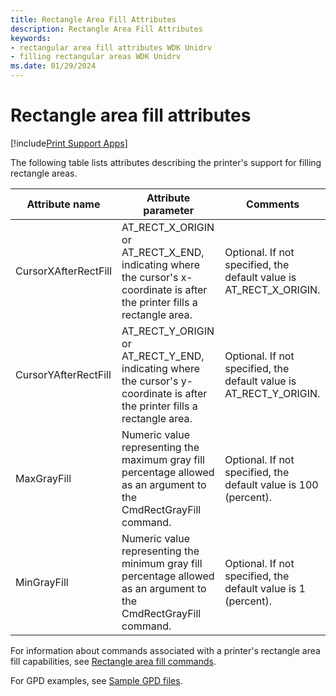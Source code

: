 ```yaml
---
title: Rectangle Area Fill Attributes
description: Rectangle Area Fill Attributes
keywords:
- rectangular area fill attributes WDK Unidrv
- filling rectangular areas WDK Unidrv
ms.date: 01/29/2024
---
```


# Rectangle area fill attributes

[!include[Print Support Apps](../includes/print-support-apps.md)]

The following table lists attributes describing the printer's support for filling rectangle areas.

| Attribute name | Attribute parameter | Comments |
|--|--|--|
| CursorXAfterRectFill | AT_RECT_X_ORIGIN or AT_RECT_X_END, indicating where the cursor's x-coordinate is after the printer fills a rectangle area. | Optional. If not specified, the default value is AT_RECT_X_ORIGIN. |
| CursorYAfterRectFill | AT_RECT_Y_ORIGIN or AT_RECT_Y_END, indicating where the cursor's y-coordinate is after the printer fills a rectangle area. | Optional. If not specified, the default value is AT_RECT_Y_ORIGIN. |
| MaxGrayFill | Numeric value representing the maximum gray fill percentage allowed as an argument to the CmdRectGrayFill command. | Optional. If not specified, the default value is 100 (percent). |
| MinGrayFill | Numeric value representing the minimum gray fill percentage allowed as an argument to the CmdRectGrayFill command. | Optional. If not specified, the default value is 1 (percent). |

For information about commands associated with a printer's rectangle area fill capabilities, see [Rectangle area fill commands](rectangle-area-fill-commands.md).

For GPD examples, see [Sample GPD files](sample-gpd-files.md).
